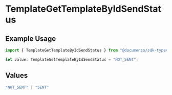 # TemplateGetTemplateByIdSendStatus

## Example Usage

```typescript
import { TemplateGetTemplateByIdSendStatus } from "@documenso/sdk-typescript/models/operations";

let value: TemplateGetTemplateByIdSendStatus = "NOT_SENT";
```

## Values

```typescript
"NOT_SENT" | "SENT"
```